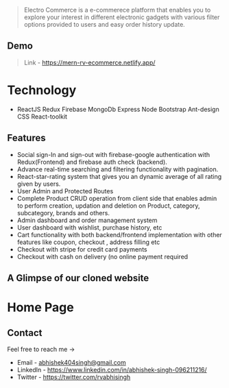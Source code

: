
>  Electro Commerce is a e-commerece  platform that enables you to explore your interest in different electronic gadgets with various filter options provided to users and easy order history update.



## Demo

>Link - https://mern-rv-ecommerce.netlify.app/



 
  
# Technology


- ReactJS Redux Firebase MongoDb Express Node Bootstrap Ant-design CSS React-toolkit


  
## Features

- Social sign-In and sign-out with firebase-google authentication with Redux(Frontend) and firebase auth check (backend).
- Advance real-time searching and filtering functionality with pagination.
- React-star-rating system that gives you an dynamic average of all rating given by users.
- User Admin and Protected Routes 
- Complete Product CRUD operation from client side that enables admin to perform creation, updation and deletion on Product, category, subcategory, brands and others.
- Admin dashboard and order management system
- User dashboard with wishlist, purchase history, etc
- Cart functionality with both backend/frontend implementation  with other features like coupon, checkout , address filling etc
- Checkout with stripe for credit card payments
- Checkout with cash on delivery (no online payment required




## A Glimpse of our cloned website

# Home Page






  
  
## Contact

Feel free to reach me ->
- Email - <abhishek404singh@gmail.com> 
- LinkedIn - https://www.linkedin.com/in/abhishek-singh-096211216/
- Twitter - https://twitter.com/rvabhisingh
